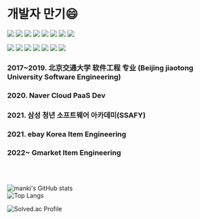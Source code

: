 <h1> 개발자 만기😄 </h1>

<img src="https://img.shields.io/badge/C++-00599C?style=flat-square&logo=C%2B%2B&logoColor=white"/></a>
<img src="https://img.shields.io/badge/CSharp-239120?style=flat-square&logo=C Sharp&logoColor=white"/></a>
<img src="https://img.shields.io/badge/Java-007396?style=flat-square&logo=Java&logoColor=white"/></a>
<img src="https://img.shields.io/badge/React-61DAFB?style=flat-square&logo=React&logoColor=black"/></a>
<img src="https://img.shields.io/badge/.NET-512BD4?style=flat-square&logo=.NET&logoColor=white"/></a>
<img src="https://img.shields.io/badge/SpringBoot-6DB33F?style=flat-square&logo=SpringBoot&logoColor=white"/></a>
<img src="https://img.shields.io/badge/MySQL-4479A1?style=flat-square&logo=MySQL&logoColor=white"/></a>
<img src="https://img.shields.io/badge/MSSQL-CC2927?style=flat-square&logo=MicrosoftSQLServer&logoColor=white"/></a>

<img src="https://img.shields.io/badge/Elasticsearch-005571?style=flat-square&logo=Elasticsearch&logoColor=white"/></a>
<img src="https://img.shields.io/badge/Apache Kafka-231F20?style=flat-square&logo=ApacheKafka&logoColor=white"/></a>
<img src="https://img.shields.io/badge/Apache Spark-E25A1C?style=flat-square&logo=ApacheSpark&logoColor=white"/></a>
<img src="https://img.shields.io/badge/Apache Hadoop-66CCFF?style=flat-square&logo=ApacheHadoop&logoColor=black"/></a>
<img src="https://img.shields.io/badge/Apache Hive-FDEE21?style=flat-square&logo=ApacheHive&logoColor=black"/></a>
<img src="https://img.shields.io/badge/AWS-232F3E?style=flat-square&logo=AmazonAWS&logoColor=white"/></a>
<img src="https://img.shields.io/badge/Linux-FCC624?style=flat-square&logo=Linux&logoColor=black"/></a>

<h3>2017~2019. 北京交通大学 软件工程 专业 (Beijing jiaotong University Software Engineering) </h3>
<h3>2020. Naver Cloud PaaS Dev </h3>  
<h3>2021. 삼성 청년 소프트웨어 아카데미(SSAFY) </h3>
<h3>2021. ebay Korea Item Engineering</h3>
<h3>2022~ Gmarket Item Engineering</h3>

<br></br>

![manki's GitHub stats](https://github-readme-stats.vercel.app/api?username=mank1cho&show_icons=true&theme=radical)  
![Top Langs](https://github-readme-stats.vercel.app/api/top-langs/?username=mank1cho&langs_count=3&layout=compact&theme=radical)  
  
![Solved.ac Profile](http://mazassumnida.wtf/api/v2/generate_badge?boj=jjangman821)  

<!--
**mank1cho/mank1cho** is a ✨ _special_ ✨ repository because its `README.md` (this file) appears on your GitHub profile.

Here are some ideas to get you started:

- 🔭 I’m currently working on ...
- 🌱 I’m currently learning ...
- 👯 I’m looking to collaborate on ...
- 🤔 I’m looking for help with ...
- 💬 Ask me about ...
- 📫 How to reach me: ...
- 😄 Pronouns: ...
- ⚡ Fun fact: ...
-->
